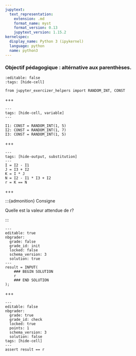 ```yaml
---
jupytext:
  text_representation:
    extension: .md
    format_name: myst
    format_version: 0.13
    jupytext_version: 1.15.2
kernelspec:
  display_name: Python 3 (ipykernel)
  language: python
  name: python3
---
```


### Objectif pédagogique : altérnative aux parenthèses.

```{code-cell}
:editable: false
:tags: [hide-cell]

from jupyter_exercizer_helpers import RANDOM_INT, CONST
```

+++

```{code-cell}
---
tags: [hide-cell, variable]
---

I1: CONST = RANDOM_INT(1, 5)
I2: CONST = RANDOM_INT(1, 7)
I3: CONST = RANDOM_INT(1, 5)
```

+++

```{code-cell}
---
tags: [hide-output, substitution]
---
I = I2 - I1
J = I3 + I2
K = I * J
N = I2 - I1 * I3 + I2
r = K == N
```

+++

:::{admonition} Consigne

Quelle est la valeur attendue de r?

:::

```{code-cell}
---
editable: true
nbgrader:
  grade: false
  grade_id: init
  locked: false
  schema_version: 3
  solution: true
---
result = INPUT(
    ### BEGIN SOLUTION
    r
    ### END SOLUTION
);
```

+++

```{code-cell}
---
editable: false
nbgrader:
  grade: true
  grade_id: check
  locked: true
  points: 1
  schema_version: 3
  solution: false
tags: [hide-cell]
---
assert result == r
```
